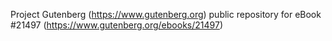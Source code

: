 Project Gutenberg (https://www.gutenberg.org) public repository for eBook #21497 (https://www.gutenberg.org/ebooks/21497)
